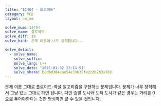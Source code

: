 ```yaml
---
title: "11404 - 플로이드"
category: 백준
layout: nojam

solve_num: 11404
solve_name: 플로이드
solve_diff: 19
solve_hint: 문제 이름이 너무 정직합니다...

solve_detail:
  - solve_name:
    solve_suffix:
    solve_lang: C++
    solve_date: "2021-01-02 23:14:51"
    solve_share: b8d6d384eae54e38b35fe2c2b2b3a708
---
```


문제 이름 그대로 플로이드-와셜 알고리즘을 구현하는 문제입니다. 문제가 너무 정직해서 그냥 있는 그대로 하면 됩니다. 다만 출발 도시와 도착 도시가 같은 경우는 거리를 0으로 두어야한다는 것만 명심하면 풀 수 있을 것입니다.
